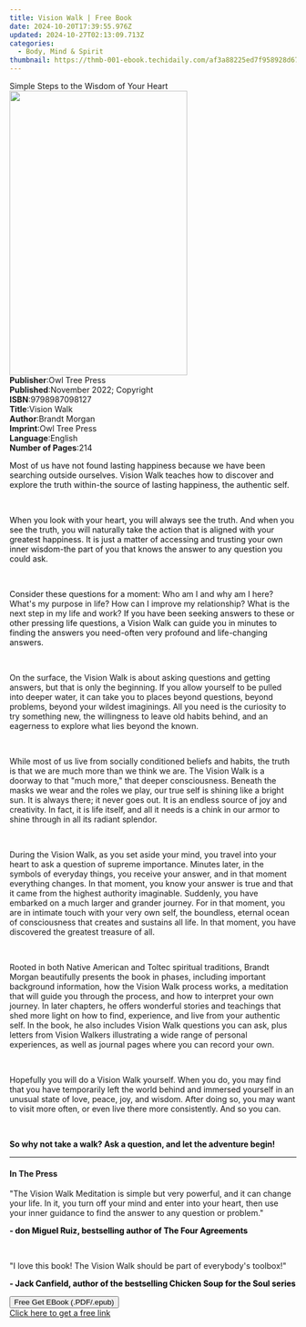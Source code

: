 ```yaml
---
title: Vision Walk | Free Book
date: 2024-10-20T17:39:55.976Z
updated: 2024-10-27T02:13:09.713Z
categories:
  - Body, Mind & Spirit
thumbnail: https://thmb-001-ebook.techidaily.com/af3a88225ed7f958928d67f3abf31c465244d414496c894fda5f328f330fe6b0.jpg
---
```

<main id="book-container">
  <div class="flex flex-col">
    <div class="book-brief flex-1 py-6 px-4 sm:p-6 md:py-10 md:px-8">
      <!-- brief-->
      <div class="book-brief-main">
        Simple Steps to the Wisdom of Your Heart
      </div>
    </div>
    <div
      class="book-meta-info flex-1 grid gap-4 col-start-1 col-end-3 row-start-1 sm:mb-6 sm:grid-cols-4 lg:gap-6 lg:col-start-2 lg:row-end-6 lg:row-span-6 lg:mb-0"
    >
      <div
        class="book-meta-info-left place-content-center mt-4 p-4 text-sm leading-6 col-start-2 col-span-2 dark:text-slate-400"
      >
        <img
          class="w-full h-500 object-cover rounded-lg sm:h-255 sm:col-span-2 lg:col-span-full"
          src="https://img-001-ebook.techidaily.com/930e587c835243cbdcf4eb1b068c6857dc3f3d9fd7adb74b3bd673e99fc1e6e7.jpg"
          alt=""
          width="312"
          height="500"
        />
      </div>
      <div
        class="book-meta-info-right mt-2 col-start-1 row-start-2 col-span-3 self-center"
      >
        <!-- meta data  -->
        <div class="flex flex-col px-4 md:px-8">
          <div class="flex-1">
            <strong>Publisher</strong>:<span class="px-2">Owl Tree Press</span>
          </div>
          <div class="flex-1">
            <strong>Published</strong>:<span class="px-2"
              >November 2022; Copyright</span
            >
          </div>
          <div class="flex-1">
            <strong>ISBN</strong>:<span class="px-2">9798987098127</span>
          </div>
          <div class="flex-1">
            <strong>Title</strong>:<span class="px-2">Vision Walk</span>
          </div>
          <div class="flex-1">
            <strong>Author</strong>:<span class="px-2">Brandt Morgan</span>
          </div>
          <div class="flex-1">
            <strong>Imprint</strong>:<span class="px-2">Owl Tree Press</span>
          </div>
          <div class="flex-1">
            <strong>Language</strong>:<span class="px-2">English</span>
          </div>
          <div class="flex-1">
            <strong>Number of Pages</strong>:<span class="px-2">214</span>
          </div>
        </div>
      </div>
    </div>
    <div class="book-description flex-1 py-6 px-4 sm:p-6 md:py-10 md:px-8">
      <div class="book-description-main">
        <div accordion-content="" id="description">
          <p>
            <span style="color: rgb(15, 17, 17)"
              >Most of us have not found lasting happiness because we have been
              searching outside ourselves. Vision Walk teaches how to discover
              and explore the truth within-the source of lasting happiness, the
              authentic self.</span
            >
          </p>
          <p><br /></p>
          <p>
            <span style="color: rgb(15, 17, 17)"
              >When you look with your heart, you will always see the truth. And
              when you see the truth, you will naturally take the action that is
              aligned with your greatest happiness. It is just a matter of
              accessing and trusting your own inner wisdom-the part of you that
              knows the answer to any question you could ask.</span
            >
          </p>
          <p><br /></p>
          <p>
            <span style="color: rgb(15, 17, 17)"
              >Consider these questions for a moment:&nbsp;</span
            >Who am I and why am I here? What's my purpose in life? How can I
            improve my relationship? What is the next step in my life and
            work?<span style="color: rgb(15, 17, 17)"
              >&nbsp;If you have been seeking answers to these or other pressing
              life questions, a Vision Walk can guide you in minutes to finding
              the answers you need-often very profound and life-changing
              answers.</span
            >
          </p>
          <p><br /></p>
          <p>
            On the surface, the Vision Walk is about asking questions and
            getting answers, but that is only the beginning. If you allow
            yourself to be pulled into deeper water, it can take you to places
            beyond questions, beyond problems, beyond your wildest imaginings.
            All you need is the curiosity to try something new, the willingness
            to leave old habits behind, and an eagerness to explore what lies
            beyond the known.
          </p>
          <p><br /></p>
          <p>
            While most of us live from socially conditioned beliefs and habits,
            the truth is that we are much more than we think we are. The Vision
            Walk is a doorway to that "much more," that deeper consciousness.
            Beneath the masks we wear and the roles we play, our true self is
            shining like a bright sun. It is always there; it never goes out. It
            is an endless source of joy and creativity. In fact, it is life
            itself, and all it needs is a chink in our armor to shine through in
            all its radiant splendor.
          </p>
          <p><br /></p>
          <p>
            During the Vision Walk, as you set aside your mind, you travel into
            your heart to ask a question of supreme importance. Minutes later,
            in the symbols of everyday things, you receive your answer, and in
            that moment everything changes. In that moment, you know your answer
            is true and that it came from the highest authority imaginable.
            Suddenly, you have embarked on a much larger and grander journey.
            For in that moment, you are in intimate touch with your very own
            self, the boundless, eternal ocean of consciousness that creates and
            sustains all life. In that moment, you have discovered the greatest
            treasure of all.
          </p>
          <p><br /></p>
          <p>
            Rooted in both Native American and Toltec spiritual traditions,
            Brandt Morgan beautifully presents the book in phases, including
            important background information, how the Vision Walk process works,
            a meditation that will guide you through the process, and how to
            interpret your own journey. In later chapters, he offers wonderful
            stories and teachings that shed more light on how to find,
            experience, and live from your authentic self. In the book, he also
            includes Vision Walk questions you can ask, plus letters from Vision
            Walkers illustrating a wide range of personal experiences, as well
            as journal pages where you can record your own.
          </p>
          <p><br /></p>
          <p>
            Hopefully you will do a Vision Walk yourself. When you do, you may
            find that you have temporarily left the world behind and immersed
            yourself in an unusual state of love, peace, joy, and wisdom. After
            doing so, you may want to visit more often, or even live there more
            consistently. And so you can.
          </p>
          <p><br /></p>
          <p class="ql-align-justify">
            <strong style="color: rgb(15, 17, 17)"
              >So why not take a walk? Ask a question, and let the adventure
              begin!</strong
            >
          </p>
        </div>
        <div class="accordion-fader"></div>
      </div>
    </div>
    <div class="book-excerpts flex-1 py-6 px-4 sm:p-6 md:py-10 md:px-8">
      <!-- excerpts-->
      <div class="book-excerpts-main">
        <hr />
        <h4 class="placeholder placeholder-heading">
          <span>In The Press</span>
        </h4>
        <p></p>
        <p class="ql-align-justify">
          "The Vision Walk Meditation is simple but very powerful, and it can
          change your life. In it, you turn off your mind and enter into your
          heart, then use your inner guidance to find the answer to any question
          or problem."<span
            style="background-color: rgba(0, 0, 0, 0); color: rgba(0, 0, 0, 1)"
            >&nbsp;</span
          >
        </p>
        <p>
          <strong
            style="background-color: rgba(0, 0, 0, 0); color: rgba(0, 0, 0, 1)"
            >- don Miguel Ruiz, bestselling author of The Four
            Agreements</strong
          >
        </p>
        <p><br /></p>
        <p>
          <span>﻿﻿</span>"I love this book! The Vision Walk should be part of
          everybody's toolbox!"<span
            style="background-color: rgba(0, 0, 0, 0); color: rgba(0, 0, 0, 1)"
            >&nbsp;</span
          >
        </p>
        <p>
          <strong
            style="background-color: rgba(0, 0, 0, 0); color: rgba(0, 0, 0, 1)"
            >- Jack Canfield, author of the bestselling Chicken Soup for the
            Soul series</strong
          >
        </p>
        <p></p>
      </div>
    </div>
    <div
      class="book-about-author flex-1 py-6 px-4 sm:p-6 md:py-10 md:px-8"
    ></div>
    <div class="book-free-get flex-1 py-6 px-4 sm:p-6 md:py-10 md:px-8">
      <button
        id="btn-free-get"
        class="bg-blue-500 hover:bg-blue-700 text-white font-bold py-2 px-4 rounded"
      >
        Free Get EBook (.PDF/.epub)
      </button>
      <div id="countdown-display" class="px-2 text-lg mt-2"></div>
      <a
        id="free-link"
        class="hidden bg-blue-500 hover:bg-blue-700 text-white font-bold py-2 px-4 rounded"
        href="https://www.ebooks.com/en-us/book/210703476/vision-walk/brandt-morgan/"
        target="_blank"
        >Click here to get a free link</a
      >
    </div>
    <script>
      let countdownTime = 0;
      let countdownInterval = null;
      document
        .getElementById('btn-free-get')
        .addEventListener('click', startCountdown);
      function startCountdown() {
        countdownTime = new Date().getTime() + 60000 * 3;
        countdownInterval = setInterval(updateCountdown, 1000);
        document.getElementById('btn-free-get').disabled = true;
        document
          .getElementById('btn-free-get')
          .classList.add('bg-gray-500', 'cursor-not-allowed');
      }
      function updateCountdown() {
        let currentTime = new Date().getTime();
        let timeLeft = countdownTime - currentTime;
        let secondsLeft = Math.floor(timeLeft / 1000);
        document.getElementById('countdown-display').innerHTML =
          `Remaining time: ${secondsLeft} seconds.`;
        if (secondsLeft <= 0) {
          clearInterval(countdownInterval);
          document.getElementById('btn-free-get').classList.add('hidden');
          document.getElementById('free-link').classList.remove('hidden');
          document.getElementById('countdown-display').innerHTML = '';
        }
      }
    </script>
  </div>
</main>

<ins class="adsbygoogle"
      style="display:block"
      data-ad-client="ca-pub-7571918770474297"
      data-ad-slot="8358498916"
      data-ad-format="auto"
      data-full-width-responsive="true"></ins>
    